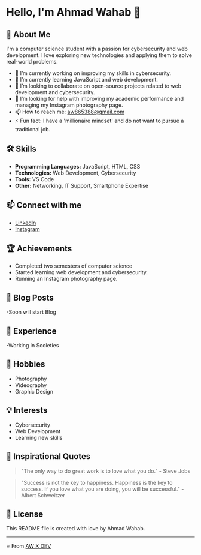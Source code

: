# Hello, I'm Ahmad Wahab 👋


## 🚀 About Me
I'm a computer science student with a passion for cybersecurity and web development. I love exploring new technologies and applying them to solve real-world problems. 

- 🔭 I’m currently working on improving my skills in cybersecurity.
- 🌱 I’m currently learning JavaScript and web development.
- 👯 I’m looking to collaborate on open-source projects related to web development and cybersecurity.
- 🤔 I’m looking for help with improving my academic performance and managing my Instagram photography page.
- 📫 How to reach me: aw865388@gmail.com
- ⚡ Fun fact: I have a 'millionaire mindset' and do not want to pursue a traditional job.

## 🛠 Skills
- **Programming Languages:** JavaScript, HTML, CSS
- **Technologies:** Web Development, Cybersecurity
- **Tools:** VS Code
- **Other:** Networking, IT Support, Smartphone Expertise

## 📫 Connect with me
- [LinkedIn](https://www.linkedin.com/in/awahmadwahab)
- [Instagram](https://www.instagram.com/awxvision)

## 🏆 Achievements
- Completed two semesters of computer science
- Started learning web development and cybersecurity.
- Running an Instagram photography page.

## 📖 Blog Posts
-Soon will start Blog

## 💼 Experience
-Working in Scoieties

## 🎨 Hobbies
- Photography
- Videography
- Graphic Design

## 💡 Interests
- Cybersecurity
- Web Development
- Learning new skills

## 🌟 Inspirational Quotes
> "The only way to do great work is to love what you do." - Steve Jobs

> "Success is not the key to happiness. Happiness is the key to success. If you love what you are doing, you will be successful." - Albert Schweitzer

## 📝 License
This README file is created with love by Ahmad Wahab.

---

⭐️ From [AW X DEV](https://github.com/awahmadwahab)

